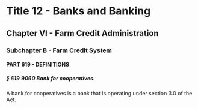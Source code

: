 
# Title 12 - Banks and Banking
## Chapter VI - Farm Credit Administration
### Subchapter B - Farm Credit System
#### PART 619 - DEFINITIONS
##### § 619.9060 Bank for cooperatives.

A bank for cooperatives is a bank that is operating under section 3.0 of the Act.
